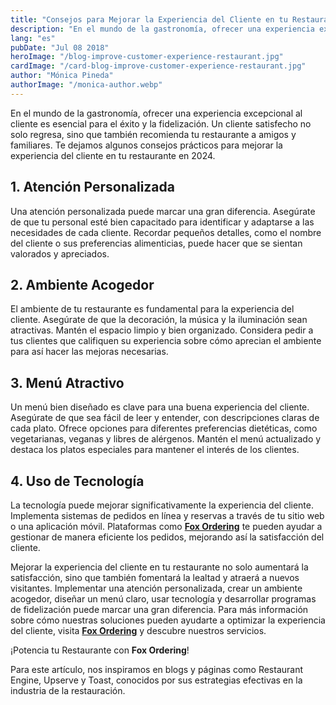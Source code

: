 ```yaml
---
title: "Consejos para Mejorar la Experiencia del Cliente en tu Restaurante"
description: "En el mundo de la gastronomía, ofrecer una experiencia excepcional al cliente es esencial para el éxito y la fidelización. Un cliente satisfecho no solo regresa, sino que también recomienda tu restaurante a amigos y familiares. Te dejamos algunos consejos prácticos para mejorar la experiencia del cliente en tu restaurante en 2024."
lang: "es"
pubDate: "Jul 08 2018"
heroImage: "/blog-improve-customer-experience-restaurant.jpg"
cardImage: "/card-blog-improve-customer-experience-restaurant.jpg"
author: "Mónica Pineda"
authorImage: "/monica-author.webp"
---
```


En el mundo de la gastronomía, ofrecer una experiencia excepcional al cliente es esencial para el éxito y la fidelización. Un cliente satisfecho no solo regresa, sino que también recomienda tu restaurante a amigos y familiares. Te dejamos algunos consejos prácticos para mejorar la experiencia del cliente en tu restaurante en 2024.

## 1. Atención Personalizada

Una atención personalizada puede marcar una gran diferencia. Asegúrate de que tu personal esté bien capacitado para identificar y adaptarse a las necesidades de cada cliente. Recordar pequeños detalles, como el nombre del cliente o sus preferencias alimenticias, puede hacer que se sientan valorados y apreciados.

## 2. Ambiente Acogedor

El ambiente de tu restaurante es fundamental para la experiencia del cliente. Asegúrate de que la decoración, la música y la iluminación sean atractivas. Mantén el espacio limpio y bien organizado. Considera pedir a tus clientes que califiquen su experiencia sobre cómo aprecian el ambiente para así hacer las mejoras necesarias.

## 3. Menú Atractivo

Un menú bien diseñado es clave para una buena experiencia del cliente. Asegúrate de que sea fácil de leer y entender, con descripciones claras de cada plato. Ofrece opciones para diferentes preferencias dietéticas, como vegetarianas, veganas y libres de alérgenos. Mantén el menú actualizado y destaca los platos especiales para mantener el interés de los clientes.

## 4. Uso de Tecnología

La tecnología puede mejorar significativamente la experiencia del cliente. Implementa sistemas de pedidos en línea y reservas a través de tu sitio web o una aplicación móvil. Plataformas como **[Fox Ordering](https://foxordering.com/)** te pueden ayudar a gestionar de manera eficiente los pedidos, mejorando así la satisfacción del cliente.

Mejorar la experiencia del cliente en tu restaurante no solo aumentará la satisfacción, sino que también fomentará la lealtad y atraerá a nuevos visitantes. Implementar una atención personalizada, crear un ambiente acogedor, diseñar un menú claro, usar tecnología y desarrollar programas de fidelización puede marcar una gran diferencia. Para más información sobre cómo nuestras soluciones pueden ayudarte a optimizar la experiencia del cliente, visita **[Fox Ordering](https://foxordering.com/)** y descubre nuestros servicios.

¡Potencia tu Restaurante con **Fox Ordering**!

Para este artículo, nos inspiramos en blogs y páginas como Restaurant Engine, Upserve y Toast, conocidos por sus estrategias efectivas en la industria de la restauración.
